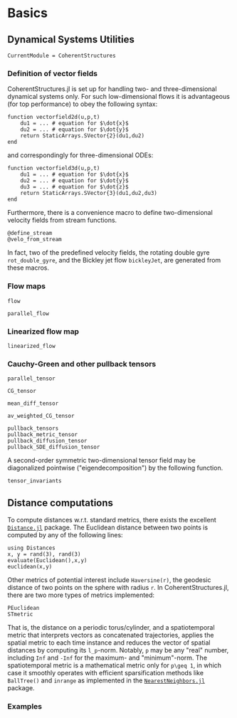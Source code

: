 # Basics

## Dynamical Systems Utilities

```@meta
CurrentModule = CoherentStructures
```
### Definition of vector fields
CoherentStructures.jl is set up for handling two- and three-dimensional dynamical
systems only. For such low-dimensional flows it is advantageous (for top
performance) to obey the following syntax:
```
function vectorfield2d(u,p,t)
    du1 = ... # equation for $\dot{x}$
    du2 = ... # equation for $\dot{y}$
    return StaticArrays.SVector{2}(du1,du2)
end
```
and correspondingly for three-dimensional ODEs:
```
function vectorfield3d(u,p,t)
    du1 = ... # equation for $\dot{x}$
    du2 = ... # equation for $\dot{y}$
    du3 = ... # equation for $\dot{z}$
    return StaticArrays.SVector{3}(du1,du2,du3)
end
```
Furthermore, there is a convenience macro to define two-dimensional velocity
fields from stream functions.
```@docs
@define_stream
@velo_from_stream
```
In fact, two of the predefined velocity fields, the rotating double gyre
`rot_double_gyre`, and the Bickley jet flow `bickleyJet`, are generated from
these macros.

### Flow maps

```@docs
flow
```

```@docs
parallel_flow
```

### Linearized flow map

```@docs
linearized_flow
```

### Cauchy-Green and other pullback tensors

```@docs
parallel_tensor
```

```@docs
CG_tensor
```

```@docs
mean_diff_tensor
```

```@docs
av_weighted_CG_tensor
```

```@docs
pullback_tensors
pullback_metric_tensor
pullback_diffusion_tensor
pullback_SDE_diffusion_tensor
```
A second-order symmetric two-dimensional tensor field may be diagonalized
pointwise ("eigendecomposition") by the following function.

```@docs
tensor_invariants
```

## Distance computations

To compute distances w.r.t. standard metrics, there exists the excellent
[`Distance.jl`](https://github.com/JuliaStats/Distances.jl) package. The
Euclidean distance between two points is computed by any of the following lines:
```
using Distances
x, y = rand(3), rand(3)
evaluate(Euclidean(),x,y)
euclidean(x,y)
```
Other metrics of potential interest include `Haversine(r)`, the geodesic
distance of two points on the sphere with radius `r`. In CoherentStructures.jl,
there are two more types of metrics implemented:
```@docs
PEuclidean
STmetric
```
That is, the distance on a periodic torus/cylinder, and a spatiotemporal metric
that interprets vectors as concatenated trajectories, applies the spatial metric
to each time instance and reduces the vector of spatial distances by computing
its ``l_p``-norm. Notably, `p` may be any "real" number, including `Inf` and
`-Inf` for the maximum- and "minimum"-norm. The spatiotemporal metric is a
mathematical metric only for ``p\geq 1``, in which case it smoothly operates
with efficient sparsification methods like `BallTree()` and `inrange` as
implemented in the [`NearestNeighbors.jl` ](https://github.com/KristofferC/NearestNeighbors.jl) package.

### Examples
